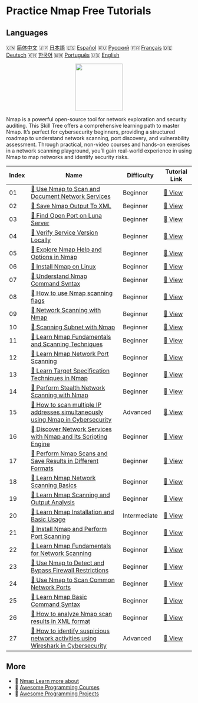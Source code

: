 # Practice Nmap Free Tutorials

## Languages

🇨🇳 [简体中文](README_zh.md) 🇯🇵 [日本語](README_ja.md) 🇪🇸 [Español](README_es.md) 🇷🇺 [Русский](README_ru.md) 🇫🇷 [Français](README_fr.md) 🇩🇪 [Deutsch](README_de.md) 🇰🇷 [한국어](README_ko.md) 🇧🇷 [Português](README_pt.md) 🇺🇸 [English](README.md) 

<div align="center">
<img width="128px" src="https://file.labex.io/path/pPoL1KPkCT9I.png">
</div>

Nmap is a powerful open-source tool for network exploration and security auditing. This Skill Tree offers a comprehensive learning path to master Nmap. It’s perfect for cybersecurity beginners, providing a structured roadmap to understand network scanning, port discovery, and vulnerability assessment. Through practical, non-video courses and hands-on exercises in a network scanning playground, you’ll gain real-world experience in using Nmap to map networks and identify security risks.

|   Index | Name                                                                                                                                                                                                            | Difficulty   | Tutorial Link                                                                                                                         |
|---------|-----------------------------------------------------------------------------------------------------------------------------------------------------------------------------------------------------------------|--------------|---------------------------------------------------------------------------------------------------------------------------------------|
|      01 | [📖 Use Nmap to Scan and Document Network Services](https://labex.io/tutorials/nmap-use-nmap-to-scan-and-document-network-services-415932)                                                                      | Beginner     | [🔗 View](https://labex.io/tutorials/nmap-use-nmap-to-scan-and-document-network-services-415932)                                      |
|      02 | [📖 Save Nmap Output To XML](https://labex.io/tutorials/nmap-save-nmap-output-to-xml-548705)                                                                                                                    | Beginner     | [🔗 View](https://labex.io/tutorials/nmap-save-nmap-output-to-xml-548705)                                                             |
|      03 | [📖 Find Open Port on Luna Server](https://labex.io/tutorials/nmap-find-open-port-on-luna-server-548697)                                                                                                        | Beginner     | [🔗 View](https://labex.io/tutorials/nmap-find-open-port-on-luna-server-548697)                                                       |
|      04 | [📖 Verify Service Version Locally](https://labex.io/tutorials/nmap-verify-service-version-locally-548693)                                                                                                      | Beginner     | [🔗 View](https://labex.io/tutorials/nmap-verify-service-version-locally-548693)                                                      |
|      05 | [📖 Explore Nmap Help and Options in Nmap](https://labex.io/tutorials/nmap-explore-nmap-help-and-options-in-nmap-547101)                                                                                        | Beginner     | [🔗 View](https://labex.io/tutorials/nmap-explore-nmap-help-and-options-in-nmap-547101)                                               |
|      06 | [📖 Install Nmap on Linux](https://labex.io/tutorials/nmap-install-nmap-on-linux-530181)                                                                                                                        | Beginner     | [🔗 View](https://labex.io/tutorials/nmap-install-nmap-on-linux-530181)                                                               |
|      07 | [📖 Understand Nmap Command Syntax](https://labex.io/tutorials/nmap-understand-nmap-command-syntax-530159)                                                                                                      | Beginner     | [🔗 View](https://labex.io/tutorials/nmap-understand-nmap-command-syntax-530159)                                                      |
|      08 | [📖 How to use Nmap scanning flags](https://labex.io/tutorials/nmap-how-to-use-nmap-scanning-flags-420509)                                                                                                      | Beginner     | [🔗 View](https://labex.io/tutorials/nmap-how-to-use-nmap-scanning-flags-420509)                                                      |
|      09 | [📖 Network Scanning with Nmap](https://labex.io/tutorials/nmap-network-scanning-with-nmap-415959)                                                                                                              | Beginner     | [🔗 View](https://labex.io/tutorials/nmap-network-scanning-with-nmap-415959)                                                          |
|      10 | [📖 Scanning Subnet with Nmap](https://labex.io/tutorials/nmap-scanning-subnet-with-nmap-415954)                                                                                                                | Beginner     | [🔗 View](https://labex.io/tutorials/nmap-scanning-subnet-with-nmap-415954)                                                           |
|      11 | [📖 Learn Nmap Fundamentals and Scanning Techniques](https://labex.io/tutorials/nmap-learn-nmap-fundamentals-and-scanning-techniques-415937)                                                                    | Beginner     | [🔗 View](https://labex.io/tutorials/nmap-learn-nmap-fundamentals-and-scanning-techniques-415937)                                     |
|      12 | [📖 Learn Nmap Network Port Scanning](https://labex.io/tutorials/nmap-learn-nmap-network-port-scanning-415936)                                                                                                  | Beginner     | [🔗 View](https://labex.io/tutorials/nmap-learn-nmap-network-port-scanning-415936)                                                    |
|      13 | [📖 Learn Target Specification Techniques in Nmap](https://labex.io/tutorials/nmap-learn-target-specification-techniques-in-nmap-415935)                                                                        | Beginner     | [🔗 View](https://labex.io/tutorials/nmap-learn-target-specification-techniques-in-nmap-415935)                                       |
|      14 | [📖 Perform Stealth Network Scanning with Nmap](https://labex.io/tutorials/nmap-perform-stealth-network-scanning-with-nmap-415933)                                                                              | Beginner     | [🔗 View](https://labex.io/tutorials/nmap-perform-stealth-network-scanning-with-nmap-415933)                                          |
|      15 | [📖 How to scan multiple IP addresses simultaneously using Nmap in Cybersecurity](https://labex.io/tutorials/nmap-how-to-scan-multiple-ip-addresses-simultaneously-using-nmap-in-cybersecurity-414798)          | Advanced     | [🔗 View](https://labex.io/tutorials/nmap-how-to-scan-multiple-ip-addresses-simultaneously-using-nmap-in-cybersecurity-414798)        |
|      16 | [📖 Discover Network Services with Nmap and Its Scripting Engine](https://labex.io/tutorials/nmap-discover-network-services-with-nmap-and-its-scripting-engine-415931)                                          | Beginner     | [🔗 View](https://labex.io/tutorials/nmap-discover-network-services-with-nmap-and-its-scripting-engine-415931)                        |
|      17 | [📖 Perform Nmap Scans and Save Results in Different Formats](https://labex.io/tutorials/nmap-perform-nmap-scans-and-save-results-in-different-formats-415928)                                                  | Beginner     | [🔗 View](https://labex.io/tutorials/nmap-perform-nmap-scans-and-save-results-in-different-formats-415928)                            |
|      18 | [📖 Learn Nmap Network Scanning Basics](https://labex.io/tutorials/nmap-learn-nmap-network-scanning-basics-415927)                                                                                              | Beginner     | [🔗 View](https://labex.io/tutorials/nmap-learn-nmap-network-scanning-basics-415927)                                                  |
|      19 | [📖 Learn Nmap Scanning and Output Analysis](https://labex.io/tutorials/nmap-learn-nmap-scanning-and-output-analysis-415926)                                                                                    | Beginner     | [🔗 View](https://labex.io/tutorials/nmap-learn-nmap-scanning-and-output-analysis-415926)                                             |
|      20 | [📖 Learn Nmap Installation and Basic Usage](https://labex.io/tutorials/nmap-learn-nmap-installation-and-basic-usage-415924)                                                                                    | Intermediate | [🔗 View](https://labex.io/tutorials/nmap-learn-nmap-installation-and-basic-usage-415924)                                             |
|      21 | [📖 Install Nmap and Perform Port Scanning](https://labex.io/tutorials/nmap-install-nmap-and-perform-port-scanning-415923)                                                                                      | Beginner     | [🔗 View](https://labex.io/tutorials/nmap-install-nmap-and-perform-port-scanning-415923)                                              |
|      22 | [📖 Learn Nmap Fundamentals for Network Scanning](https://labex.io/tutorials/nmap-learn-nmap-fundamentals-for-network-scanning-415922)                                                                          | Beginner     | [🔗 View](https://labex.io/tutorials/nmap-learn-nmap-fundamentals-for-network-scanning-415922)                                        |
|      23 | [📖 Use Nmap to Detect and Bypass Firewall Restrictions](https://labex.io/tutorials/nmap-use-nmap-to-detect-and-bypass-firewall-restrictions-415921)                                                            | Beginner     | [🔗 View](https://labex.io/tutorials/nmap-use-nmap-to-detect-and-bypass-firewall-restrictions-415921)                                 |
|      24 | [📖 Use Nmap to Scan Common Network Ports](https://labex.io/tutorials/nmap-use-nmap-to-scan-common-network-ports-415920)                                                                                        | Beginner     | [🔗 View](https://labex.io/tutorials/nmap-use-nmap-to-scan-common-network-ports-415920)                                               |
|      25 | [📖 Learn Nmap Basic Command Syntax](https://labex.io/tutorials/nmap-learn-nmap-basic-command-syntax-415919)                                                                                                    | Beginner     | [🔗 View](https://labex.io/tutorials/nmap-learn-nmap-basic-command-syntax-415919)                                                     |
|      26 | [📖 How to analyze Nmap scan results in XML format](https://labex.io/tutorials/nmap-how-to-analyze-nmap-scan-results-in-xml-format-415516)                                                                      | Beginner     | [🔗 View](https://labex.io/tutorials/nmap-how-to-analyze-nmap-scan-results-in-xml-format-415516)                                      |
|      27 | [📖 How to identify suspicious network activities using Wireshark in Cybersecurity](https://labex.io/tutorials/wireshark-how-to-identify-suspicious-network-activities-using-wireshark-in-cybersecurity-415497) | Advanced     | [🔗 View](https://labex.io/tutorials/wireshark-how-to-identify-suspicious-network-activities-using-wireshark-in-cybersecurity-415497) |

## More

- 🔗 [Nmap Learn more about](https://labex.io/skilltrees/nmap)
- 🔗 [Awesome Programming Courses](https://github.com/labex-labs/awesome-programming-courses)
- 🔗 [Awesome Programming Projects](https://github.com/labex-labs/awesome-programming-projects)

